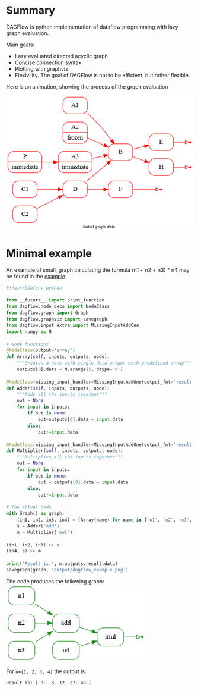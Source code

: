 # Summary

DAGFlow is python implementation of dataflow programming with lazy graph evaluation.

Main goals:
*  Lazy evaluated directed acyclic graph
*  Concise connection syntax
*  Plotting with graphviz
*  Flexivility. The goal of DAGFlow is not to be efficient, but rather flexible.

Here is an animation, showing the process of the graph evaluation

![Image](example/graph_evaluation.gif)

# Minimal example
An example of small, graph calculating the formula (n1 + n2 + n3) * n4 may be 
found in the [example](example/example.py):
```python
#!/usr/bin/env python

from __future__ import print_function
from dagflow.node_deco import NodeClass
from dagflow.graph import Graph
from dagflow.graphviz import savegraph
from dagflow.input_extra import MissingInputAddOne
import numpy as N

# Node functions
@NodeClass(output='array')
def Array(self, inputs, outputs, node):
    """Creates a note with single data output with predefined array"""
    outputs[0].data = N.arange(5, dtype='d')

@NodeClass(missing_input_handler=MissingInputAddOne(output_fmt='result'))
def Adder(self, inputs, outputs, node):
    """Adds all the inputs together"""
    out = None
    for input in inputs:
        if out is None:
            out=outputs[0].data = input.data
        else:
            out+=input.data

@NodeClass(missing_input_handler=MissingInputAddOne(output_fmt='result'))
def Multiplier(self, inputs, outputs, node):
    """Multiplies all the inputs together"""
    out = None
    for input in inputs:
        if out is None:
            out = outputs[0].data = input.data
        else:
            out*=input.data

# The actual code
with Graph() as graph:
    (in1, in2, in3, in4) = [Array(name) for name in ['n1', 'n2', 'n3', 'n4']]
    s = Adder('add')
    m = Multiplier('mul')

(in1, in2, in3) >> s
(in4, s) >> m

print('Result is:', m.outputs.result.data)
savegraph(graph, 'output/dagflow_example.png')
```

The code produces the following graph:
![Image](example/dagflow_example.png)

For `n=[1, 2, 3, 4]` the output is:
```
Result is: [ 0.  3. 12. 27. 48.]
```
